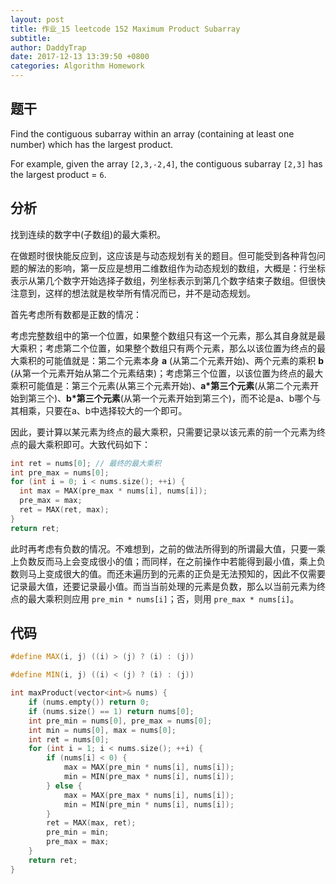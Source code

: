```yaml
---
layout: post
title: 作业_15 leetcode 152 Maximum Product Subarray
subtitle:
author: DaddyTrap
date: 2017-12-13 13:39:50 +0800
categories: Algorithm Homework
---
```


## 题干

Find the contiguous subarray within an array (containing at least one number) which has the largest product.

For example, given the array `[2,3,-2,4]`,
the contiguous subarray `[2,3]` has the largest product = `6`.

<!-- more -->

## 分析

找到连续的数字中(子数组)的最大乘积。

在做题时很快能反应到，这应该是与动态规划有关的题目。但可能受到各种背包问题的解法的影响，第一反应是想用二维数组作为动态规划的数组，大概是：行坐标表示从第几个数字开始选择子数组，列坐标表示到第几个数字结束子数组。但很快注意到，这样的想法就是枚举所有情况而已，并不是动态规划。

首先考虑所有数都是正数的情况：

考虑完整数组中的第一个位置，如果整个数组只有这一个元素，那么其自身就是最大乘积；考虑第二个位置，如果整个数组只有两个元素，那么以该位置为终点的最大乘积的可能值就是：第二个元素本身 **a** (从第二个元素开始)、两个元素的乘积 **b** (从第一个元素开始从第二个元素结束)；考虑第三个位置，以该位置为终点的最大乘积可能值是：第三个元素(从第三个元素开始)、**a\*第三个元素**(从第二个元素开始到第三个)、**b\*第三个元素**(从第一个元素开始到第三个)，而不论是a、b哪个与其相乘，只要在a、b中选择较大的一个即可。

因此，要计算以某元素为终点的最大乘积，只需要记录以该元素的前一个元素为终点的最大乘积即可。大致代码如下：

```c++
int ret = nums[0]; // 最终的最大乘积
int pre_max = nums[0];
for (int i = 0; i < nums.size(); ++i) {
  int max = MAX(pre_max * nums[i], nums[i]);
  pre_max = max;
  ret = MAX(ret, max);
}
return ret;
```

此时再考虑有负数的情况。不难想到，之前的做法所得到的所谓最大值，只要一乘上负数反而马上会变成很小的值；而同样，在之前操作中若能得到最小值，乘上负数则马上变成很大的值。而还未遍历到的元素的正负是无法预知的，因此不仅需要记录最大值，还要记录最小值。而当当前处理的元素是负数，那么以当前元素为终点的最大乘积则应用 `pre_min * nums[i]`；否，则用 `pre_max * nums[i]`。

## 代码

```c++
#define MAX(i, j) ((i) > (j) ? (i) : (j))

#define MIN(i, j) ((i) < (j) ? (i) : (j))

int maxProduct(vector<int>& nums) {
    if (nums.empty()) return 0;
    if (nums.size() == 1) return nums[0];
    int pre_min = nums[0], pre_max = nums[0];
    int min = nums[0], max = nums[0];
    int ret = nums[0];
    for (int i = 1; i < nums.size(); ++i) {
        if (nums[i] < 0) {
            max = MAX(pre_min * nums[i], nums[i]);
            min = MIN(pre_max * nums[i], nums[i]);
        } else {
            max = MAX(pre_max * nums[i], nums[i]);
            min = MIN(pre_min * nums[i], nums[i]);
        }
        ret = MAX(max, ret);
        pre_min = min;
        pre_max = max;
    }
    return ret;
}
```